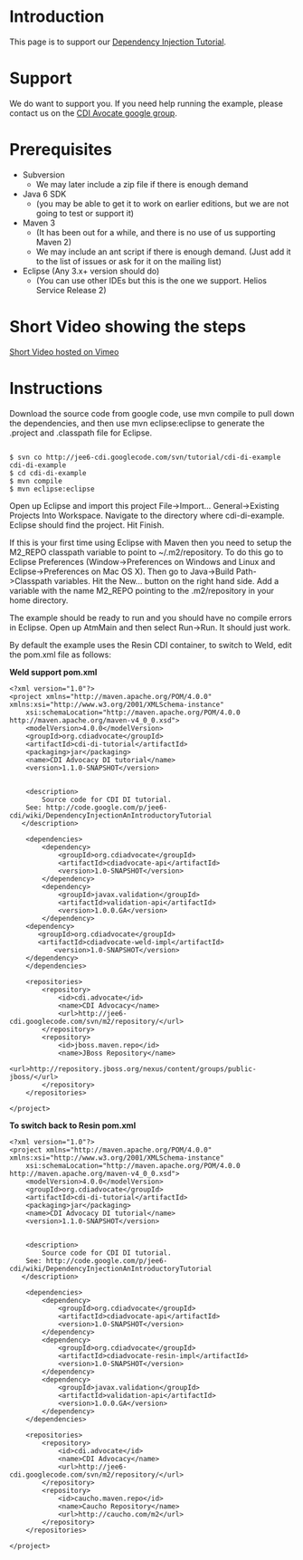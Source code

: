 # Introduction #

This page is to support our [Dependency Injection Tutorial](DependencyInjectionAnIntroductoryTutorial.md).

# Support #
We do want to support you. If you need help running the example, please contact us on the
[CDI Avocate google group](http://groups.google.com/group/cdiadvocate4j).

# Prerequisites #

  * Subversion
    * We may later include a zip file if there is enough demand
  * Java 6 SDK
    * (you may be able to get it to work on earlier editions, but we are not going to test or support it)
  * Maven 3
    * (It has been out for a while, and there is no use of us supporting Maven 2)
    * We may include an ant script if there is enough demand. (Just add it to the list of issues or ask for it on the mailing list)
  * Eclipse (Any 3.x+ version should do)
    * (You can use other IDEs but this is the one we support. Helios Service Release 2)

# Short Video showing the steps #
[Short Video hosted on Vimeo](http://goo.gl/SLY58)

# Instructions #

Download the source code from google code, use mvn compile to pull down the dependencies, and then use mvn eclipse:eclipse to generate the .project and .classpath file for Eclipse.

```

$ svn co http://jee6-cdi.googlecode.com/svn/tutorial/cdi-di-example cdi-di-example
$ cd cdi-di-example
$ mvn compile
$ mvn eclipse:eclipse
```

Open up Eclipse and import this project File->Import... General->Existing Projects Into Workspace. Navigate to the directory where cdi-di-example. Eclipse should find the project. Hit Finish.

If this is your first time using Eclipse with Maven then you need to setup the M2\_REPO classpath variable to point to ~/.m2/repository. To do this go to Eclipse Preferences (Window->Preferences on Windows and Linux and Eclipse->Preferences on Mac OS X). Then go to Java->Build Path->Classpath variables. Hit the New... button on the right hand side. Add a variable with the name M2\_REPO pointing to the .m2/repository in your home directory.

The example should be ready to run and you should have no compile errors in Eclipse.
Open up AtmMain and then select Run->Run. It should just work.

By default the example uses the Resin CDI container, to switch to Weld, edit the pom.xml file as follows:

**Weld support pom.xml**
```
<?xml version="1.0"?>
<project xmlns="http://maven.apache.org/POM/4.0.0" xmlns:xsi="http://www.w3.org/2001/XMLSchema-instance"
    xsi:schemaLocation="http://maven.apache.org/POM/4.0.0 http://maven.apache.org/maven-v4_0_0.xsd">
    <modelVersion>4.0.0</modelVersion>
    <groupId>org.cdiadvocate</groupId>
    <artifactId>cdi-di-tutorial</artifactId>
    <packaging>jar</packaging>
    <name>CDI Advocacy DI tutorial</name>
    <version>1.1.0-SNAPSHOT</version>


    <description>
        Source code for CDI DI tutorial. 
	See: http://code.google.com/p/jee6-cdi/wiki/DependencyInjectionAnIntroductoryTutorial
   </description>

    <dependencies>
        <dependency>
            <groupId>org.cdiadvocate</groupId>
            <artifactId>cdiadvocate-api</artifactId>
            <version>1.0-SNAPSHOT</version>
        </dependency>
        <dependency>
            <groupId>javax.validation</groupId>
            <artifactId>validation-api</artifactId>
            <version>1.0.0.GA</version>
        </dependency>
	<dependency> 
	   <groupId>org.cdiadvocate</groupId> 
	   <artifactId>cdiadvocate-weld-impl</artifactId> 
           <version>1.0-SNAPSHOT</version> 
	</dependency>
    </dependencies>

    <repositories>
        <repository>
            <id>cdi.advocate</id>
            <name>CDI Advocacy</name>
            <url>http://jee6-cdi.googlecode.com/svn/m2/repository/</url>
        </repository>
        <repository>
            <id>jboss.maven.repo</id>
            <name>JBoss Repository</name>
            <url>http://repository.jboss.org/nexus/content/groups/public-jboss/</url>
        </repository>
    </repositories>

</project>
```

**To switch back to Resin pom.xml**
```
<?xml version="1.0"?>
<project xmlns="http://maven.apache.org/POM/4.0.0" xmlns:xsi="http://www.w3.org/2001/XMLSchema-instance"
    xsi:schemaLocation="http://maven.apache.org/POM/4.0.0 http://maven.apache.org/maven-v4_0_0.xsd">
    <modelVersion>4.0.0</modelVersion>
    <groupId>org.cdiadvocate</groupId>
    <artifactId>cdi-di-tutorial</artifactId>
    <packaging>jar</packaging>
    <name>CDI Advocacy DI tutorial</name>
    <version>1.1.0-SNAPSHOT</version>


    <description>
        Source code for CDI DI tutorial. 
	See: http://code.google.com/p/jee6-cdi/wiki/DependencyInjectionAnIntroductoryTutorial
   </description>

    <dependencies>
        <dependency>
            <groupId>org.cdiadvocate</groupId>
            <artifactId>cdiadvocate-api</artifactId>
            <version>1.0-SNAPSHOT</version>
        </dependency>
        <dependency>
            <groupId>org.cdiadvocate</groupId>
            <artifactId>cdiadvocate-resin-impl</artifactId>
            <version>1.0-SNAPSHOT</version>
        </dependency>
        <dependency>
            <groupId>javax.validation</groupId>
            <artifactId>validation-api</artifactId>
            <version>1.0.0.GA</version>
        </dependency>
    </dependencies>

    <repositories>
        <repository>
            <id>cdi.advocate</id>
            <name>CDI Advocacy</name>
            <url>http://jee6-cdi.googlecode.com/svn/m2/repository/</url>
        </repository>
        <repository>
            <id>caucho.maven.repo</id>
            <name>Caucho Repository</name>
            <url>http://caucho.com/m2</url>
        </repository>
    </repositories>

</project>

```
